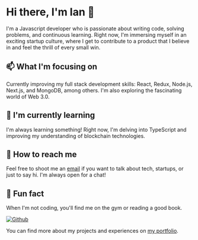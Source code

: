 # Hi there, I'm Ian 👋

I'm a Javascript developer who is passionate about writing code, solving problems, and continuous learning. Right now, I'm immersing myself in an exciting startup culture, where I get to contribute to a product that I believe in and feel the thrill of every small win.

## 📫 What I'm focusing on

Currently improving my full stack development skills: React, Redux, Node.js, Next.js, and MongoDB, among others. I'm also exploring the fascinating world of Web 3.0.

## 🌱 I'm currently learning

I'm always learning something! Right now, I'm delving into TypeScript and improving my understanding of blockchain technologies.

## 🤝 How to reach me

Feel free to shoot me an [email](mailto:ianduhamelhayes@gmail.com) if you want to talk about tech, startups, or just to say hi. I'm always open for a chat!

## 🎯 Fun fact

When I'm not coding, you'll find me on the gym or reading a good book.

[![Github](https://img.shields.io/github/followers/Ianduha13?label=follow&style=social)](https://github.com/Ianduha13)

You can find more about my projects and experiences on [my portfolio](https://www.ianduhamel.vercel.app/).
